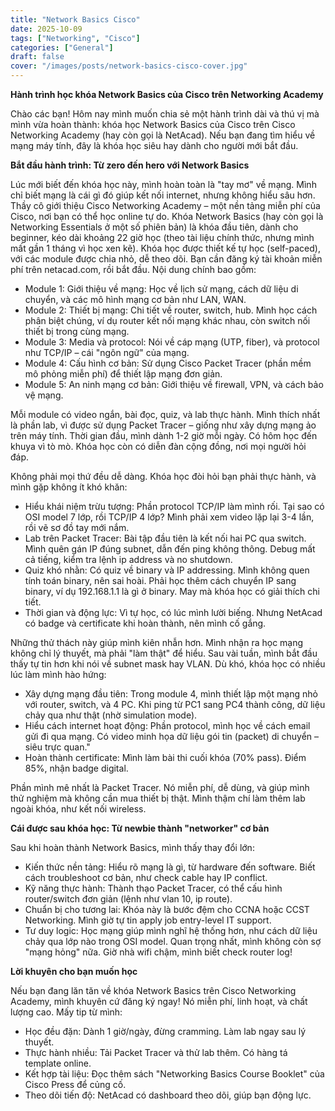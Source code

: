 ```yaml
---
title: "Network Basics Cisco"
date: 2025-10-09
tags: ["Networking", "Cisco"]
categories: ["General"]
draft: false
cover: "/images/posts/network-basics-cisco-cover.jpg"
---
```


**Hành trình học khóa Network Basics của Cisco trên Networking Academy**

Chào các bạn! Hôm nay mình muốn chia sẻ một hành trình dài và thú vị mà mình vừa hoàn thành: khóa học Network Basics của Cisco trên Cisco Networking Academy (hay còn gọi là NetAcad). Nếu bạn đang tìm hiểu về mạng máy tính, đây là khóa học siêu hay dành cho người mới bắt đầu.

**Bắt đầu hành trình: Từ zero đến hero với Network Basics**

Lúc mới biết đến khóa học này, mình hoàn toàn là "tay mơ" về mạng. Mình chỉ biết mạng là cái gì đó giúp kết nối internet, nhưng không hiểu sâu hơn. Thầy cô giới thiệu Cisco Networking Academy – một nền tảng miễn phí của Cisco, nơi bạn có thể học online tự do. Khóa Network Basics (hay còn gọi là Networking Essentials ở một số phiên bản) là khóa đầu tiên, dành cho beginner, kéo dài khoảng 22 giờ học (theo tài liệu chính thức, nhưng mình mất gần 1 tháng vì học xen kẽ).
Khóa học được thiết kế tự học (self-paced), với các module được chia nhỏ, dễ theo dõi. Bạn cần đăng ký tài khoản miễn phí trên netacad.com, rồi bắt đầu. Nội dung chính bao gồm:
- Module 1: Giới thiệu về mạng: Học về lịch sử mạng, cách dữ liệu di chuyển, và các mô hình mạng cơ bản như LAN, WAN.
- Module 2: Thiết bị mạng: Chi tiết về router, switch, hub. Mình học cách phân biệt chúng, ví dụ router kết nối mạng khác nhau, còn switch nối thiết bị trong cùng mạng.
- Module 3: Media và protocol: Nói về cáp mạng (UTP, fiber), và protocol như TCP/IP – cái "ngôn ngữ" của mạng.
- Module 4: Cấu hình cơ bản: Sử dụng Cisco Packet Tracer (phần mềm mô phỏng miễn phí) để thiết lập mạng đơn giản.
- Module 5: An ninh mạng cơ bản: Giới thiệu về firewall, VPN, và cách bảo vệ mạng.

Mỗi module có video ngắn, bài đọc, quiz, và lab thực hành. Mình thích nhất là phần lab, vì được sử dụng Packet Tracer – giống như xây dựng mạng ảo trên máy tính. Thời gian đầu, mình dành 1-2 giờ mỗi ngày. Có hôm học đến khuya vì tò mò. Khóa học còn có diễn đàn cộng đồng, nơi mọi người hỏi đáp.

Không phải mọi thứ đều dễ dàng. Khóa học đòi hỏi bạn phải thực hành, và mình gặp không ít khó khăn:
- Hiểu khái niệm trừu tượng: Phần protocol TCP/IP làm mình rối. Tại sao có OSI model 7 lớp, rồi TCP/IP 4 lớp? Mình phải xem video lặp lại 3-4 lần, rồi vẽ sơ đồ tay mới nắm.
- Lab trên Packet Tracer: Bài tập đầu tiên là kết nối hai PC qua switch. Mình quên gán IP đúng subnet, dẫn đến ping không thông. Debug mất cả tiếng, kiểm tra lệnh ip address và no shutdown.
- Quiz khó nhằn: Có quiz về binary và IP addressing. Mình không quen tính toán binary, nên sai hoài. Phải học thêm cách chuyển IP sang binary, ví dụ 192.168.1.1 là gì ở binary. May mà khóa học có giải thích chi tiết.
- Thời gian và động lực: Vì tự học, có lúc mình lười biếng. Nhưng NetAcad có badge và certificate khi hoàn thành, nên mình cố gắng.

Những thử thách này giúp mình kiên nhẫn hơn. Mình nhận ra học mạng không chỉ lý thuyết, mà phải "làm thật" để hiểu. Sau vài tuần, mình bắt đầu thấy tự tin hơn khi nói về subnet mask hay VLAN.
Dù khó, khóa học có nhiều lúc làm mình hào hứng:
- Xây dựng mạng đầu tiên: Trong module 4, mình thiết lập một mạng nhỏ với router, switch, và 4 PC. Khi ping từ PC1 sang PC4 thành công, dữ liệu chảy qua như thật (nhờ simulation mode).
- Hiểu cách internet hoạt động: Phần protocol, mình học về cách email gửi đi qua mạng. Có video minh họa dữ liệu gói tin (packet) di chuyển – siêu trực quan."
- Hoàn thành certificate: Mình làm bài thi cuối khóa (70% pass). Điểm 85%, nhận badge digital.

Phần mình mê nhất là Packet Tracer. Nó miễn phí, dễ dùng, và giúp mình thử nghiệm mà không cần mua thiết bị thật. Mình thậm chí làm thêm lab ngoài khóa, như kết nối wireless.

**Cái được sau khóa học: Từ newbie thành "networker" cơ bản**

Sau khi hoàn thành Network Basics, mình thấy thay đổi lớn:
- Kiến thức nền tảng: Hiểu rõ mạng là gì, từ hardware đến software. Biết cách troubleshoot cơ bản, như check cable hay IP conflict.
- Kỹ năng thực hành: Thành thạo Packet Tracer, có thể cấu hình router/switch đơn giản (lệnh như vlan 10, ip route).
- Chuẩn bị cho tương lai: Khóa này là bước đệm cho CCNA hoặc CCST Networking. Mình giờ tự tin apply job entry-level IT support.
- Tư duy logic: Học mạng giúp mình nghĩ hệ thống hơn, như cách dữ liệu chảy qua lớp nào trong OSI model.
Quan trọng nhất, mình không còn sợ "mạng hỏng" nữa. Giờ nhà wifi chậm, mình biết check router log!

**Lời khuyên cho bạn muốn học**

Nếu bạn đang lăn tăn về khóa Network Basics trên Cisco Networking Academy, mình khuyên cứ đăng ký ngay! Nó miễn phí, linh hoạt, và chất lượng cao. Mấy tip từ mình:
- Học đều đặn: Dành 1 giờ/ngày, đừng cramming. Làm lab ngay sau lý thuyết.
- Thực hành nhiều: Tải Packet Tracer và thử lab thêm. Có hàng tá template online.
- Kết hợp tài liệu: Đọc thêm sách "Networking Basics Course Booklet" của Cisco Press để củng cố.
- Theo dõi tiến độ: NetAcad có dashboard theo dõi, giúp bạn động lực.